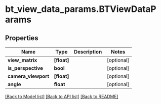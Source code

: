# bt_view_data_params.BTViewDataParams

## Properties
Name | Type | Description | Notes
------------ | ------------- | ------------- | -------------
**view_matrix** | **[float]** |  | [optional] 
**is_perspective** | **bool** |  | [optional] 
**camera_viewport** | **[float]** |  | [optional] 
**angle** | **float** |  | [optional] 

[[Back to Model list]](../README.md#documentation-for-models) [[Back to API list]](../README.md#documentation-for-api-endpoints) [[Back to README]](../README.md)


